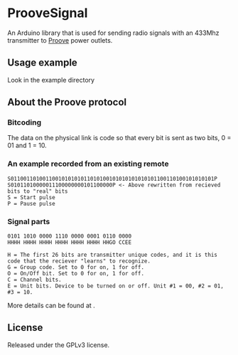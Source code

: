 # ProoveSignal
An Arduino library that is used for sending radio signals with an 433Mhz transmitter to [Proove](http://proovesmart.com/default/products) power outlets.

## Usage example
Look in the example directory

## About the Proove protocol

### Bitcoding
The data on the physical link is code so that every bit is sent as two bits, 0 = 01 and 1 = 10.

### An example recorded from an existing remote
    S0110011010011001010101011010100101010101010101100110100101010101P
    S01011010000011100000000101100000P <- Above rewritten from recieved bits to "real" bits
    S = Start pulse
    P = Pause pulse

### Signal parts

    0101 1010 0000 1110 0000 0001 0110 0000
    HHHH HHHH HHHH HHHH HHHH HHHH HHGO CCEE

    H = The first 26 bits are transmitter unique codes, and it is this code that the reciever "learns" to recognize.
    G = Group code. Set to 0 for on, 1 for off.
    O = On/Off bit. Set to 0 for on, 1 for off.
    C = Channel bits.
    E = Unit bits. Device to be turned on or off. Unit #1 = 00, #2 = 01, #3 = 10.

More details can be found at [](http://tech.jolowe.se/home-automation-rf-protocols/).

## License
Released under the GPLv3 license.